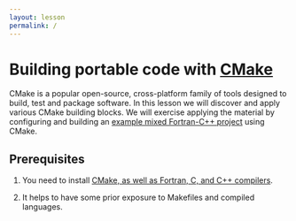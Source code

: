 ```yaml
---
layout: lesson
permalink: /
---
```


# Building portable code with [CMake](https://cmake.org)

CMake is a popular open-source, cross-platform family of tools designed to
build, test and package software.  In this lesson we will discover and apply
various CMake building blocks. We will exercise applying the material by
configuring and building an
[example mixed Fortran-C++ project](https://github.com/bast/fizz-buzz)
using CMake.


## Prerequisites

1. You need to install [CMake, as well as Fortran, C, and C++ compilers](https://coderefinery.github.io/installation/).

2. It helps to have some prior exposure to Makefiles and compiled languages.
